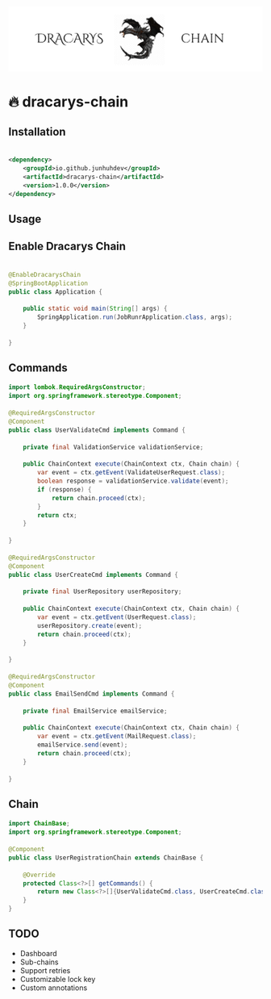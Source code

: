 ![](https://github.com/junhuhdev/dracarys-chain/blob/master/logo.png?raw=true)

# 🔥 dracarys-chain

Installation
------------

```xml

<dependency>
    <groupId>io.github.junhuhdev</groupId>
    <artifactId>dracarys-chain</artifactId>
    <version>1.0.0</version>
</dependency>
```

Usage
------

## Enable Dracarys Chain

```java

@EnableDracarysChain
@SpringBootApplication
public class Application {

	public static void main(String[] args) {
		SpringApplication.run(JobRunrApplication.class, args);
	}

}
```

## Commands

```java
import lombok.RequiredArgsConstructor;
import org.springframework.stereotype.Component;

@RequiredArgsConstructor
@Component
public class UserValidateCmd implements Command {

	private final ValidationService validationService;

	public ChainContext execute(ChainContext ctx, Chain chain) {
		var event = ctx.getEvent(ValidateUserRequest.class);
		boolean response = validationService.validate(event);
		if (response) {
			return chain.proceed(ctx);
		}
		return ctx;
	}

}

@RequiredArgsConstructor
@Component
public class UserCreateCmd implements Command {

	private final UserRepository userRepository;

	public ChainContext execute(ChainContext ctx, Chain chain) {
		var event = ctx.getEvent(UserRequest.class);
		userRepository.create(event);
		return chain.proceed(ctx);
	}

}

@RequiredArgsConstructor
@Component
public class EmailSendCmd implements Command {

	private final EmailService emailService;

	public ChainContext execute(ChainContext ctx, Chain chain) {
		var event = ctx.getEvent(MailRequest.class);
		emailService.send(event);
		return chain.proceed(ctx);
	}

}


```

## Chain

```java
import ChainBase;
import org.springframework.stereotype.Component;

@Component
public class UserRegistrationChain extends ChainBase {

    @Override
    protected Class<?>[] getCommands() {
        return new Class<?>[]{UserValidateCmd.class, UserCreateCmd.class, EmailSendCmd.class};
    }
}
```

TODO
---------
* Dashboard 
* Sub-chains
* Support retries
* Customizable lock key 
* Custom annotations
